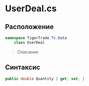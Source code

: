 
# UserDeal.cs
## Расположение
```csharp
namespace TigerTrade.Tc.Data  
    class UserDeal
```

> Описание

## Синтаксис
```csharp
public double Quantity { get; set; }
```
